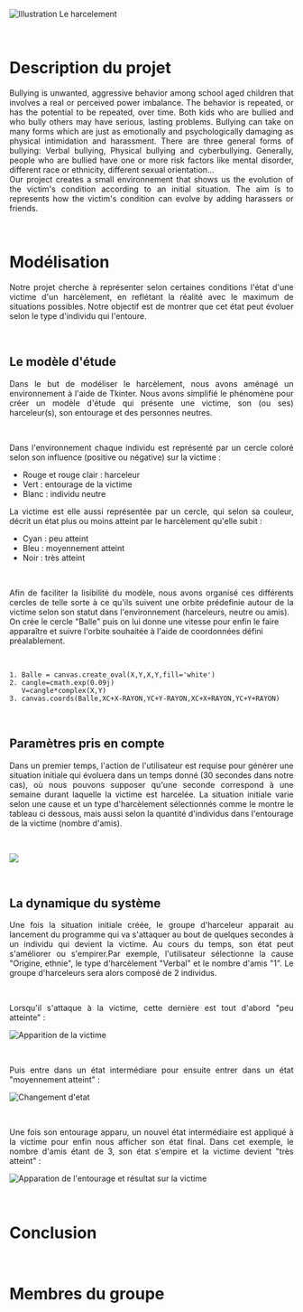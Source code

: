 


![](https://www.bayard-jeunesse.com/wp-content/uploads/2018/05/ACT-CAR-Harcelement.jpg "Illustration Le harcelement")

<p>&nbsp; </p>

# Description du projet


<div align="justify">Bullying is unwanted, aggressive behavior among school aged children that involves a real or perceived power imbalance. The behavior is repeated, or has the potential to be repeated, over time. Both kids who are bullied and who bully others may have serious, lasting problems.
Bullying can take on many forms which are just as emotionally and psychologically damaging as physical intimidation and harassment. There are three general forms of bullying: Verbal bullying, Physical bullying and cyberbullying.
Generally, people who are bullied have one or more risk factors like mental disorder, different race or ethnicity, different sexual orientation…</div>


<div align="justify">Our project creates a small environnement that shows us the evolution of the victim's condition according to an initial situation. The aim is to represents how the victim's condition can evolve by adding harassers or friends.</div>

<p>&nbsp; </p>


  
# Modélisation

<div align="justify">Notre projet cherche à représenter selon certaines conditions l'état d'une victime d'un harcèlement, en reflétant la réalité avec le maximum de situations possibles. Notre objectif est de montrer que cet état peut évoluer selon le type d'individu qui l'entoure.</div>

<p>&nbsp; </p>

## Le modèle d'étude
 
<div align="justify">Dans le but de modéliser le harcèlement, nous avons aménagé un environnement à l'aide de Tkinter. Nous avons simplifié le phénomène pour créer un modèle d'étude qui présente une victime, son (ou ses) harceleur(s), son entourage et des personnes neutres.</div>
<p>&nbsp; </p>

<div align="justify">Dans l'environnement chaque individu est représenté par un cercle coloré selon son influence (positive ou négative) sur la victime :</div>

* Rouge et rouge clair : harceleur
* Vert : entourage de la victime
* Blanc : individu neutre



<div align="justify">La victime est elle aussi représentée par un cercle, qui selon sa couleur, décrit un état plus ou moins atteint par le harcèlement qu'elle subit :</div>

* Cyan : peu atteint
* Bleu : moyennement atteint
* Noir : très atteint
<p>&nbsp; </p>

<div align="justify">Afin de faciliter la lisibilité du modèle, nous avons organisé ces différents cercles de telle sorte à ce qu'ils suivent une orbite prédefinie autour de la victime selon son statut dans l'environnement (harceleurs, neutre ou amis).</div>
On crée le cercle "Balle" puis on lui donne une vitesse pour enfin le faire apparaître et suivre l'orbite souhaitée à l'aide de coordonnées défini préalablement.
<p>&nbsp; </p>

    1. Balle = canvas.create_oval(X,Y,X,Y,fill='white')
    2. cangle=cmath.exp(0.09j)
       V=cangle*complex(X,Y)       
    3. canvas.coords(Balle,XC+X-RAYON,YC+Y-RAYON,XC+X+RAYON,YC+Y+RAYON)
<p>&nbsp; </p>

## Paramètres pris en compte

<div align="justify">Dans un premier temps, l'action de l'utilisateur est requise pour générer une situation initiale qui évoluera dans un temps donné (30 secondes dans notre cas), où nous pouvons supposer qu'une seconde correspond à une semaine durant laquelle la victime est harcelée. La situation initiale varie selon une cause et un type d'harcèlement sélectionnés comme le montre le tableau ci dessous, mais aussi selon la quantité d'individus dans l'entourage de la victime (nombre d'amis).</div>

<p>&nbsp; </p>

![](https://www.cjoint.com/doc/19_04/IDnqnAmb8n6_Tableau-des-conditions-initiales-2.PNG) 

<p>&nbsp; </p>


## La dynamique du système


<div align="justify">Une fois la situation initiale créée, le groupe d'harceleur apparait au lancement du programme qui va s'attaquer au bout de quelques secondes à un individu qui devient la victime. Au cours du temps, son état peut s'améliorer ou s'empirer.Par exemple, l'utilisateur sélectionne la cause "Origine, ethnie", le type d'harcèlement "Verbal" et le nombre d'amis "1". Le groupe d'harceleurs sera alors composé de 2 individus.</div>

<p>&nbsp; </p>




<div align="justify">Lorsqu'il s'attaque à la victime, cette dernière est tout d'abord "peu atteinte" :</div>  



![](https://www.cjoint.com/doc/19_04/IDnuzZd2H46_t5.jpg "Apparition de la victime")  

<p>&nbsp; </p>

<div align="justify">Puis entre dans un état intermédiare pour ensuite entrer dans un état "moyennement atteint" :</div>



![](https://www.cjoint.com/doc/19_04/IDnuAbJVOa6_t15.jpg "Changement d'etat")  

<p>&nbsp; </p>

<div align="justify">Une fois son entourage apparu, un nouvel état intermédiaire est appliqué à la victime pour enfin nous afficher son état final. Dans cet exemple,  le nombre d'amis étant de 3, son état s'empire et la victime devient "très atteint" :</div>



![](https://www.cjoint.com/doc/19_04/IDnuAuUD266_t27.jpg "Apparation de l'entourage et résultat sur la victime")  


<p>&nbsp; </p>

# Conclusion
<p>&nbsp; </p>

# Membres du groupe

